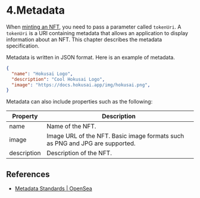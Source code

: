 # 4.Metadata

When [minting an NFT](nft/mint), you need to pass a parameter called `tokenUri`.
A `tokenUri` is a URI containing metadata that allows an application to display information about an NFT.
This chapter describes the metadata specification.

Metadata is written in JSON format.
Here is an example of metadata.

```json
{
  "name": "Hokusai Logo",
  "description": "Cool Hokusai Logo", 
  "image": "https://docs.hokusai.app/img/hokusai.png", 
}
```

Metadata can also include properties such as the following:

|Property|Description|
|--|--|
|name|Name of the NFT.|
|image|Image URL of the NFT. Basic image formats such as PNG and JPG are supported.|
|description|Description of the NFT.|

## References
- [Metadata Standards | OpenSea](https://docs.opensea.io/docs/metadata-standards)

